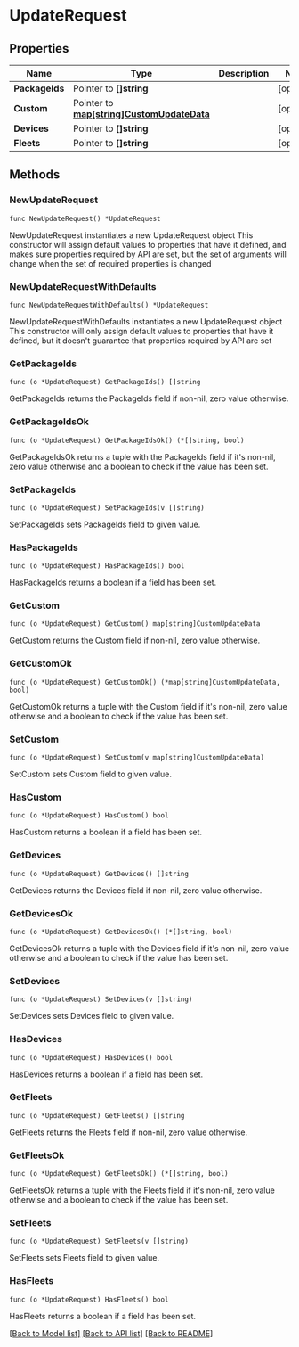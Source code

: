 # UpdateRequest

## Properties

Name | Type | Description | Notes
------------ | ------------- | ------------- | -------------
**PackageIds** | Pointer to **[]string** |  | [optional] 
**Custom** | Pointer to [**map[string]CustomUpdateData**](CustomUpdateData.md) |  | [optional] 
**Devices** | Pointer to **[]string** |  | [optional] 
**Fleets** | Pointer to **[]string** |  | [optional] 

## Methods

### NewUpdateRequest

`func NewUpdateRequest() *UpdateRequest`

NewUpdateRequest instantiates a new UpdateRequest object
This constructor will assign default values to properties that have it defined,
and makes sure properties required by API are set, but the set of arguments
will change when the set of required properties is changed

### NewUpdateRequestWithDefaults

`func NewUpdateRequestWithDefaults() *UpdateRequest`

NewUpdateRequestWithDefaults instantiates a new UpdateRequest object
This constructor will only assign default values to properties that have it defined,
but it doesn't guarantee that properties required by API are set

### GetPackageIds

`func (o *UpdateRequest) GetPackageIds() []string`

GetPackageIds returns the PackageIds field if non-nil, zero value otherwise.

### GetPackageIdsOk

`func (o *UpdateRequest) GetPackageIdsOk() (*[]string, bool)`

GetPackageIdsOk returns a tuple with the PackageIds field if it's non-nil, zero value otherwise
and a boolean to check if the value has been set.

### SetPackageIds

`func (o *UpdateRequest) SetPackageIds(v []string)`

SetPackageIds sets PackageIds field to given value.

### HasPackageIds

`func (o *UpdateRequest) HasPackageIds() bool`

HasPackageIds returns a boolean if a field has been set.

### GetCustom

`func (o *UpdateRequest) GetCustom() map[string]CustomUpdateData`

GetCustom returns the Custom field if non-nil, zero value otherwise.

### GetCustomOk

`func (o *UpdateRequest) GetCustomOk() (*map[string]CustomUpdateData, bool)`

GetCustomOk returns a tuple with the Custom field if it's non-nil, zero value otherwise
and a boolean to check if the value has been set.

### SetCustom

`func (o *UpdateRequest) SetCustom(v map[string]CustomUpdateData)`

SetCustom sets Custom field to given value.

### HasCustom

`func (o *UpdateRequest) HasCustom() bool`

HasCustom returns a boolean if a field has been set.

### GetDevices

`func (o *UpdateRequest) GetDevices() []string`

GetDevices returns the Devices field if non-nil, zero value otherwise.

### GetDevicesOk

`func (o *UpdateRequest) GetDevicesOk() (*[]string, bool)`

GetDevicesOk returns a tuple with the Devices field if it's non-nil, zero value otherwise
and a boolean to check if the value has been set.

### SetDevices

`func (o *UpdateRequest) SetDevices(v []string)`

SetDevices sets Devices field to given value.

### HasDevices

`func (o *UpdateRequest) HasDevices() bool`

HasDevices returns a boolean if a field has been set.

### GetFleets

`func (o *UpdateRequest) GetFleets() []string`

GetFleets returns the Fleets field if non-nil, zero value otherwise.

### GetFleetsOk

`func (o *UpdateRequest) GetFleetsOk() (*[]string, bool)`

GetFleetsOk returns a tuple with the Fleets field if it's non-nil, zero value otherwise
and a boolean to check if the value has been set.

### SetFleets

`func (o *UpdateRequest) SetFleets(v []string)`

SetFleets sets Fleets field to given value.

### HasFleets

`func (o *UpdateRequest) HasFleets() bool`

HasFleets returns a boolean if a field has been set.


[[Back to Model list]](../README.md#documentation-for-models) [[Back to API list]](../README.md#documentation-for-api-endpoints) [[Back to README]](../README.md)


